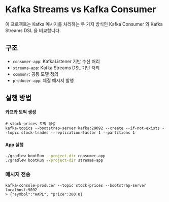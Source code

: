 # Kafka Streams vs Kafka Consumer

이 프로젝트는 Kafka 메시지를 처리하는 두 가지 방식인 Kafka Consumer 와 Kafka Streams DSL 을 비교합니다.

## 구조

- `consumer-app`: KafkaListener 기반 수신 처리
- `streams-app`: Kafka Streams DSL 기반 처리
- `common/`: 공통 모델 정의
- `producer-app`: 체결 메시지 발행

## 실행 방법
#### 카프카 토픽 생성
```text
# stock-prices 토픽 생성
kafka-topics --bootstrap-server kafka:29092 --create --if-not-exists --topic stock-trades --replication-factor 1 --partitions 1
```

#### App 실행
```bash
./gradlew bootRun --project-dir consumer-app
./gradlew bootRun --project-dir streams-app
```

### 메시지 전송
```
kafka-console-producer --topic stock-prices --bootstrap-server localhost:9092
> {"symbol":"AAPL", "price":300.0}
```
